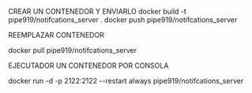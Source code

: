 CREAR UN CONTENEDOR Y ENVIARLO
docker build -t pipe919/notifcations_server .
docker push pipe919/notifcations_server

REEMPLAZAR CONTENEDOR

docker pull pipe919/notifcations_server

EJECUTADOR UN CONTENEDOR POR CONSOLA

docker run -d -p 2122:2122 --restart always pipe919/notifcations_server

